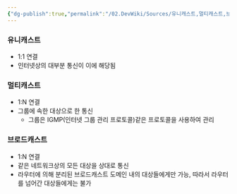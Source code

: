 ```yaml
---
{"dg-publish":true,"permalink":"/02.DevWiki/Sources/유니캐스트,멀티캐스트,브로드캐스트/","noteIcon":"","created":"2024-10-06T14:30:13.000+09:00","updated":"2025-07-19T22:58:36.985+09:00"}
---
```


### 유니캐스트
- 1:1 연결
- 인터넷상의 대부분 통신이 이에 해당됨
### 멀티캐스트
- 1:N 연결
- 그룹에 속한 대상으로 한 통신
    - 그룹은 IGMP(인터넷 그룹 관리 프로토콜)같은 프로토콜을 사용하여 관리
### 브로드캐스트
- 1:N 연결
- 같은 네트워크상의 모든 대상을 상대로 통신
- 라우터에 의해 분리된 브로드캐스트 도메인 내의 대상들에게만 가능, 따라서 라우터를 넘어간 대상들에게는 불가